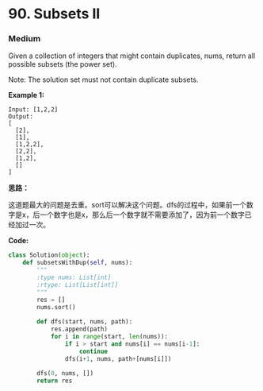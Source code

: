 # 90. Subsets II
### Medium

Given a collection of integers that might contain duplicates, nums, return all possible subsets (the power set).

Note: The solution set must not contain duplicate subsets.

**Example 1:**
```
Input: [1,2,2]
Output:
[
  [2],
  [1],
  [1,2,2],
  [2,2],
  [1,2],
  []
]
```

**思路：**

这道题最大的问题是去重。sort可以解决这个问题。dfs的过程中，如果前一个数字是x，后一个数字也是x，那么后一个数字就不需要添加了，因为前一个数字已经加过一次。

**Code:**
```python
class Solution(object):
    def subsetsWithDup(self, nums):
        """
        :type nums: List[int]
        :rtype: List[List[int]]
        """
        res = []
        nums.sort()
        
        def dfs(start, nums, path):
            res.append(path)
            for i in range(start, len(nums)):
                if i > start and nums[i] == nums[i-1]:
                    continue
                dfs(i+1, nums, path+[nums[i]])
        
        dfs(0, nums, [])
        return res
```
